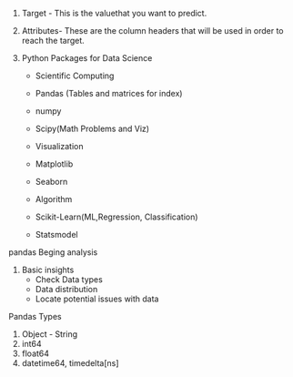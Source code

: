 1. Target - This is the valuethat you want to predict.
2. Attributes- These are the column headers that will be used in order to reach the target.

3. Python Packages for Data Science 
   - Scientific Computing 
   - Pandas (Tables and matrices for index)
   - numpy
   - Scipy(Math Problems and Viz)


   - Visualization
   - Matplotlib
   - Seaborn
  
   - Algorithm 
   - Scikit-Learn(ML,Regression, Classification)
   - Statsmodel

pandas
Beging analysis 
1. Basic insights
   - Check Data types
   - Data distribution 
   - Locate potential issues with data  

Pandas Types 
1. Object - String 
2. int64
3. float64
4. datetime64, timedelta[ns]

<!-- Cheat Sheet -->
<!-- https://www.coursera.org/learn/data-analysis-with-python/ungradedWidget/cp3Fx/module-1-cheat-sheet-importing-data-sets -->